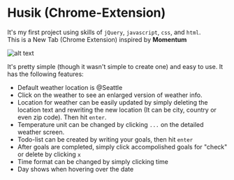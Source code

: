 # Husik (Chrome-Extension)

It's my first project using skills of `jQuery`, `javascript`, `css`, and `html`. \
This is a New Tab (Chrome Extension) inspired by **Momentum** 

![alt text](https://github.com/eunji0116/Husik-Chrome-Extension-/blob/master/Snapshots/Screen%20Shot%202018-08-24%20at%202.42.33%20PM.png "Screenshot") 


It's pretty simple (though it wasn't simple to create one) and easy to use.
It has the following features:
  * Default weather location is @Seattle
  * Click on the weather to see an enlarged version of weather info. 
  * Location for weather can be easily updated by simply deleting the location text and rewriting the new location (It can be city, country or even zip code). Then hit `enter`.
  * Temperature unit can be changed by clicking `...` on the detailed weather screen.
  * Todo-list can be created by writing your goals, then hit `enter`
  * After goals are completed, simply click accompolished goals for "check" or delete by clicking `x`
  * Time format can be changed by simply clicking time
  * Day shows when hovering over the date
  
